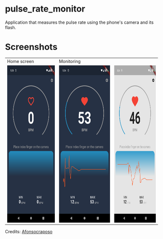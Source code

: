 # pulse_rate_monitor

Application that measures the pulse rate using the phone's camera and its flash.


# Screenshots
<table>
  <tr>
    <td>Home screen</td>
     <td>Monitoring</td>
  </tr>
  <tr>
    <td><img src="App1.png" width=240   height=520></td>
    <td><img src="App2.png" width=240   height=520></td>
    <td><img src="App3.png" width=240   height=520></td>
    </tr>
 </table>


Credits:
[Afonsocraposo](https://github.com/Afonsocraposo)
